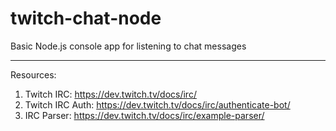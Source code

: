 # twitch-chat-node
Basic Node.js console app for listening to chat messages

---

Resources:
1. Twitch IRC: https://dev.twitch.tv/docs/irc/
2. Twitch IRC Auth: https://dev.twitch.tv/docs/irc/authenticate-bot/
2. IRC Parser: https://dev.twitch.tv/docs/irc/example-parser/
